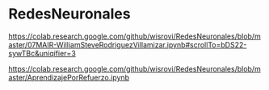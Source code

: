 # RedesNeuronales

https://colab.research.google.com/github/wisrovi/RedesNeuronales/blob/master/07MAIR-WilliamSteveRodriguezVillamizar.ipynb#scrollTo=bDS22-sywTBc&uniqifier=3


https://colab.research.google.com/github/wisrovi/RedesNeuronales/blob/master/AprendizajePorRefuerzo.ipynb
